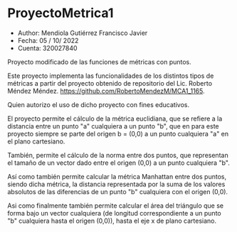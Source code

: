 # ProyectoMetrica1
* Author:  Mendiola Gutiérrez Francisco Javier
* Fecha:  05 / 10/ 2022
* Cuenta:  320027840

Proyecto modificado de las funciones de métricas con puntos.

Este proyecto implementa las funcionalidades de los distintos tipos
de métricas a partir del proyecto obtenido de repositorio del 
Lic. Roberto Méndez Méndez. https://github.com/RobertoMendezM/MCA1_1165.

Quien autorizo el uso de dicho proyecto con fines educativos.

El proyecto permite el cálculo de la métrica euclidiana, que se refiere a
la distancia entre un punto "a" cualquiera a un punto "b", que en para
este proyecto siempre se parte del origen b = (0,0) a un punto cualquiera "a" 
en el plano cartesiano.

También, permite el cálculo de la norma entre dos puntos, que representan
el tamaño de un vector dado entre el origen (0,0) a un punto cualquiera "b".

Así como también permite calcular la métrica Manhattan entre dos puntos, 
siendo dicha métrica, la distancia representada por la suma de los valores 
absolutos de las diferencias de un punto "b" cualquiera con el origen (0,0).

Asi como finalmente también permite calcular el área del triángulo que se 
forma bajo un vector cualquiera (de longitud correspondiente a un punto "b" 
cualquiera hasta el origen (0,0)), hasta el eje x de plano cartesiano. 


